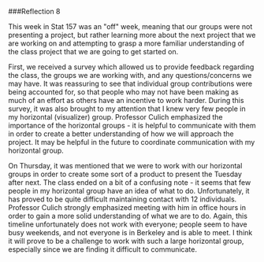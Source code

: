 ###Reflection 8

This week in Stat 157 was an "off" week, meaning that our groups were not presenting a project, but rather learning more about the next project that we are working on and attempting to grasp a more familiar understanding of the class project that we are going to get started on. 

First, we received a survey which allowed us to provide feedback regarding the class, the groups we are working with, and any questions/concerns we may have. It was reassuring to see that individual group contributions were being accounted for, so that people who may not have been making as much of an effort as others have an incentive to work harder. During this survey, it was also brought to my attention that I knew very few people in my horizontal (visualizer) group. Professor Culich emphasized the importance of the horizontal groups - it is helpful to communicate with them in order to create a better understanding of how we will approach the project. It may be helpful in the future to coordinate communication with my horizontal group. 

On Thursday, it was mentioned that we were to work with our horizontal groups in order to create some sort of a product to present the Tuesday after next. The class ended on a bit of a confusing note - it seems that few people in my horizontal group have an idea of what to do. Unfortunately, it has proved to be quite difficult maintaining contact with 12 individuals. Professor Culich strongly emphasized meeting with him in office hours in order to gain a more solid understanding of what we are to do. Again, this timeline unfortunately does not work with everyone; people seem to have busy weekends, and not everyone is in Berkeley and is able to meet. I think it will prove to be a challenge to work with such a large horizontal group, especially since we are finding it difficult to communicate. 
